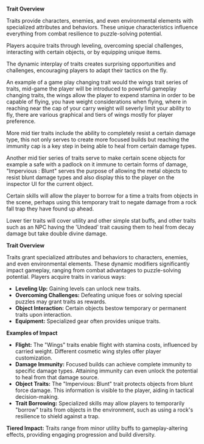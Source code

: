 **Trait Overview**

Traits provide characters, enemies, and even environmental elements with specialized attributes and behaviors. These unique characteristics influence everything from combat resilience to puzzle-solving potential. 

Players acquire traits through leveling, overcoming special challenges, interacting with certain objects, or by equipping unique items. 

The dynamic interplay of traits creates surprising opportunities and challenges, encouraging players to adapt their tactics on the fly.


An example of a game play changing trait would the wings trait series of traits, mid-game the player will be introduced to powerful gameplay changing traits, the wings allow the player to expend stamina in order to be capable of flying, you have weight considerations when flying, where in reaching near the cap of your carry weight will severly limit your ability to fly, there are various graphical and tiers of wings mostly for player preference.


More mid tier traits include the ability to completely resist a certain damage type, this not only serves to create more focused builds but reaching the immunity cap is a key step in being able to heal from certain damage types.


Another mid tier series of traits serve to make certain scene objects for example a safe with a padlock on it immune to certain forms of damage, "Impervious : Blunt" serves the purpose of allowing the metal objects to resist blunt damage types and also display this to the player on the inspector UI for the current object. 

Certain skills will allow the player to borrow for a time a traits from objects in the scene, perhaps using this temporary trait to negate damage from a rock fall trap they have found up ahead.


Lower tier traits will cover utility and other simple stat buffs, and other traits such as an NPC having the 'Undead' trait causing them to heal from decay damage but take double divine damage.



**Trait Overview**

Traits grant specialized attributes and behaviors to characters, enemies, and even environmental elements. These dynamic modifiers significantly impact gameplay, ranging from combat advantages to puzzle-solving potential. Players acquire traits in various ways:

- **Leveling Up:** Gaining levels can unlock new traits.
- **Overcoming Challenges:** Defeating unique foes or solving special puzzles may grant traits as rewards.
- **Object Interaction:** Certain objects bestow temporary or permanent traits upon interaction.
- **Equipment:** Specialized gear often provides unique traits.

**Examples of Impact**

- **Flight:** The "Wings" traits enable flight with stamina costs, influenced by carried weight. Different cosmetic wing styles offer player customization.
- **Damage Immunity:** Focused builds can achieve complete immunity to specific damage types. Attaining immunity can even unlock the potential to heal from that damage source.
- **Object Traits:** The "Impervious: Blunt" trait protects objects from blunt force damage. This information is visible to the player, aiding in tactical decision-making.
- **Trait Borrowing:** Specialized skills may allow players to temporarily "borrow" traits from objects in the environment, such as using a rock's resilience to shield against a trap.

**Tiered Impact:** Traits range from minor utility buffs to gameplay-altering effects, providing engaging progression and build diversity.